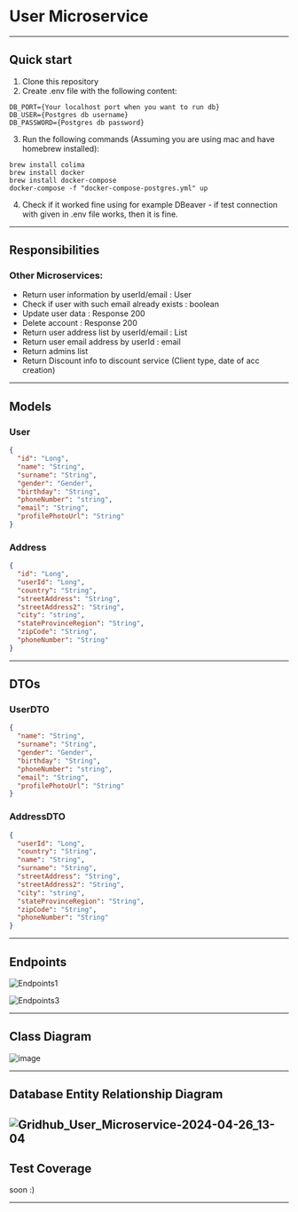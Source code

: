 # User Microservice

---
## Quick start
1. Clone this repository
2. Create .env file with the following content:
```properties
DB_PORT={Your localhost port when you want to run db}
DB_USER={Postgres db username}
DB_PASSWORD={Postgres db password}
```
3. Run the following commands (Assuming you are using mac and have homebrew installed):
```shell
brew install colima
brew install docker
brew install docker-compose
docker-compose -f "docker-compose-postgres.yml" up 
```
4. Check if it worked fine using for example DBeaver - if test connection with given in .env file works, then it is fine.

---
## Responsibilities
### Other Microservices: 
- Return user information by userId/email : User
- Check if user with such email already exists : boolean
- Update user data : Response 200
- Delete account : Response 200
- Return user address list by userId/email : List<address>
- Return user email address by userId : email
- Return admins list
- Return Discount info to discount service (Client type, date of acc creation)

---
## Models
### User
```json
{
  "id": "Long",
  "name": "String",
  "surname": "String",
  "gender": "Gender",
  "birthday": "String",
  "phoneNumber": "string",
  "email": "String",
  "profilePhotoUrl": "String"
}
```
### Address
```json
{
  "id": "Long",
  "userId": "Long",
  "country": "String",
  "streetAddress": "String",
  "streetAddress2": "String",
  "city": "string",
  "stateProvinceRegion": "String",
  "zipCode": "String",
  "phoneNumber": "String"
}
```
---
## DTOs
### UserDTO
```json
{
  "name": "String",
  "surname": "String",
  "gender": "Gender",
  "birthday": "String",
  "phoneNumber": "string",
  "email": "String",
  "profilePhotoUrl": "String"
}
```
### AddressDTO
```json
{
  "userId": "Long",
  "country": "String",
  "name": "String",
  "surname": "String",
  "streetAddress": "String",
  "streetAddress2": "String",
  "city": "string",
  "stateProvinceRegion": "String",
  "zipCode": "String",
  "phoneNumber": "String"
}
```
---
## Endpoints
![Endpoints1](/uploads/a066a357d7d75f7f76a88d48d7c40595/Endpoints1.png)

![Endpoints3](/uploads/e3d08b0319f43ef3643d27a608a215dc/Endpoints3.png)

---

## Class Diagram

![image](/uploads/f16a18483577cad37b45cb99fde4f6a5/image.webp)

---

## Database Entity Relationship Diagram
![Gridhub_User_Microservice-2024-04-26_13-04](/uploads/5d5a0407eb518efca5bc7a7a41552096/Gridhub_User_Microservice-2024-04-26_13-04.png)
---

## Test Coverage

soon :) 

---